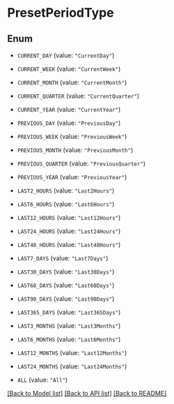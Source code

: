 # PresetPeriodType

## Enum


* `CURRENT_DAY` (value: `"CurrentDay"`)

* `CURRENT_WEEK` (value: `"CurrentWeek"`)

* `CURRENT_MONTH` (value: `"CurrentMonth"`)

* `CURRENT_QUARTER` (value: `"CurrentQuarter"`)

* `CURRENT_YEAR` (value: `"CurrentYear"`)

* `PREVIOUS_DAY` (value: `"PreviousDay"`)

* `PREVIOUS_WEEK` (value: `"PreviousWeek"`)

* `PREVIOUS_MONTH` (value: `"PreviousMonth"`)

* `PREVIOUS_QUARTER` (value: `"PreviousQuarter"`)

* `PREVIOUS_YEAR` (value: `"PreviousYear"`)

* `LAST2_HOURS` (value: `"Last2Hours"`)

* `LAST6_HOURS` (value: `"Last6Hours"`)

* `LAST12_HOURS` (value: `"Last12Hours"`)

* `LAST24_HOURS` (value: `"Last24Hours"`)

* `LAST48_HOURS` (value: `"Last48Hours"`)

* `LAST7_DAYS` (value: `"Last7Days"`)

* `LAST30_DAYS` (value: `"Last30Days"`)

* `LAST60_DAYS` (value: `"Last60Days"`)

* `LAST90_DAYS` (value: `"Last90Days"`)

* `LAST365_DAYS` (value: `"Last365Days"`)

* `LAST3_MONTHS` (value: `"Last3Months"`)

* `LAST6_MONTHS` (value: `"Last6Months"`)

* `LAST12_MONTHS` (value: `"Last12Months"`)

* `LAST24_MONTHS` (value: `"Last24Months"`)

* `ALL` (value: `"All"`)


[[Back to Model list]](../README.md#documentation-for-models) [[Back to API list]](../README.md#documentation-for-api-endpoints) [[Back to README]](../README.md)


